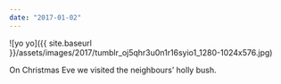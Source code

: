 ```yaml
---
date: "2017-01-02"
---
```


![yo yo]({{ site.baseurl }}/assets/images/2017/tumblr_oj5qhr3u0n1r16syio1_1280-1024x576.jpg)

On Christmas Eve we visited the neighbours’ holly bush.

